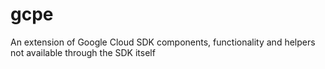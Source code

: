 # gcpe

An extension of Google Cloud SDK components, functionality and helpers not available through the SDK itself
